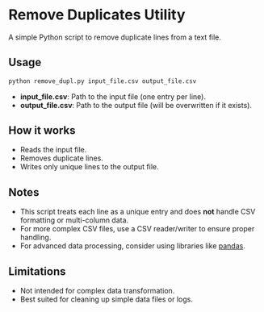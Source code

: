 # Remove Duplicates Utility

A simple Python script to remove duplicate lines from a text file.

## Usage

```bash
python remove_dupl.py input_file.csv output_file.csv
```

- **input_file.csv**: Path to the input file (one entry per line).
- **output_file.csv**: Path to the output file (will be overwritten if it exists).

## How it works

- Reads the input file.
- Removes duplicate lines.
- Writes only unique lines to the output file.

## Notes

- This script treats each line as a unique entry and does **not** handle CSV formatting or multi-column data.
- For more complex CSV files, use a CSV reader/writer to ensure proper handling.
- For advanced data processing, consider using libraries like [pandas](https://pandas.pydata.org/).

## Limitations

- Not intended for complex data transformation.
- Best suited for cleaning up simple data files or logs.

